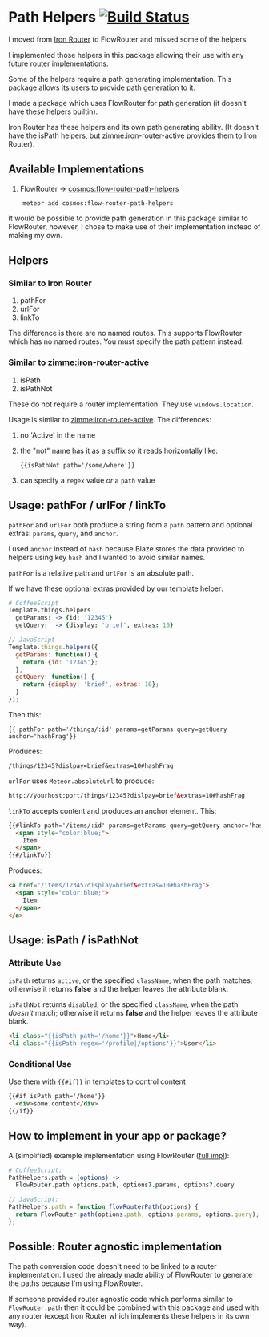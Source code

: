 # Path Helpers [![Build Status](https://travis-ci.org/elidoran/cosmos-path-helpers.png?branch=master)](https://travis-ci.org/elidoran/cosmos-path-helpers)

I moved from [Iron Router](http://github.com/iron-meteor/iron-router) to FlowRouter and missed some of the helpers.

I implemented those helpers in this package allowing their use with any future router implementations.

Some of the helpers require a path generating implementation. This package allows its users to provide path generation to it.

I made a package which uses FlowRouter for path generation (it doesn't have these helpers builtin).

Iron Router has these helpers and its own path generating ability. (It doesn't have the isPath helpers, but zimme:iron-router-active provides them to Iron Router).


## Available Implementations

1. FlowRouter -> [cosmos:flow-router-path-helpers](http://github.com/elidoran/cosmos-flow-router-path-helpers)

```
    meteor add cosmos:flow-router-path-helpers
```

It would be possible to provide path generation in this package similar to FlowRouter, however, I chose to make use of their implementation instead of making my own.

## Helpers

### Similar to Iron Router

1. pathFor
2. urlFor
3. linkTo

The difference is there are no named routes. This supports FlowRouter which has no named routes. You must specify the path pattern instead. 


### Similar to [zimme:iron-router-active](https://github.com/zimme/meteor-iron-router-active)

1. isPath
2. isPathNot

These do not require a router implementation. They use `windows.location`.

Usage is similar to [zimme:iron-router-active](https://github.com/zimme/meteor-iron-router-active). The differences:

1. no 'Active' in the name
2. the "not" name has it as a suffix so it reads horizontally like: 

    `{{isPathNot path='/some/where'}}`
    
3. can specify a `regex` value *or* a `path` value


## Usage: pathFor / urlFor / linkTo

`pathFor` and `urlFor` both produce a string from a `path` pattern and optional extras: `params`, `query`, and `anchor`.

I used `anchor` instead of `hash` because Blaze stores the data provided to helpers using key `hash` and I wanted to avoid similar names.

`pathFor` is a relative path and `urlFor` is an absolute path.

If we have these optional extras provided by our template helper:
``` coffeescript
# CoffeeScript
Template.things.helpers
  getParams: -> {id: '12345'}
  getQuery:  -> {display: 'brief', extras: 10}
```
``` javascript
// JavaScript
Template.things.helpers({
  getParams: function() { 
    return {id: '12345'};
  },
  getQuery: function() {
    return {display: 'brief', extras: 10};
  }
});
```

Then this:
```
{{ pathFor path='/things/:id' params=getParams query=getQuery anchor='hashFrag'}}
```
Produces:
```
/things/12345?dislpay=brief&extras=10#hashFrag
```
`urlFor` uses `Meteor.absoluteUrl` to produce:
```html
http://yourhost:port/things/12345?dislpay=brief&extras=10#hashFrag
```

`linkTo` accepts content and produces an anchor element. This:
```html
{{#linkTo path='/items/:id' params=getParams query=getQuery anchor='hashFrag'}}
  <span style="color:blue;">
    Item
  </span>
{{#/linkTo}}
```
Produces:
```html
<a href="/items/12345?display=brief&extras=10#hashFrag">
  <span style="color:blue;">
    Item
  </span>
</a>
```

## Usage: isPath / isPathNot

### Attribute Use

`isPath` returns `active`, or the specified `className`, when the path matches; otherwise it returns **false** and the helper leaves the attribute blank.

`isPathNot` returns `disabled`, or the specified `className`, when the path *doesn't* match; otherwise it returns **false** and the helper leaves the attribute blank.

```html
<li class="{{isPath path='/home'}}">Home</li>
<li class="{{isPath regex='/profile|/options'}}">User</li>

```


### Conditional Use

Use them with `{{#if}}` in templates to control content
```html
{{#if isPath path='/home'}}
  <div>some content</div>
{{/if}}
```


## How to implement in your app or package?

A (simplified) example implementation using FlowRouter ([full impl](http://github.com/elidoran/cosmos-flow-router-path-helpers/blob/master/flowRouterImpl.coffee)):
```coffeescript
# CoffeeScript:
PathHelpers.path = (options) ->
  FlowRouter.path options.path, options?.params, options?.query
```
```javascript
// JavaScript:
PathHelpers.path = function flowRouterPath(options) {
  return FlowRouter.path(options.path, options.params, options.query);
};
```

## Possible: Router agnostic implementation

The path conversion code doesn't need to be linked to a router implementation. I used the already made ability of FlowRouter to generate the paths because I'm using FlowRouter.

If someone provided router agnostic code which performs similar to `FlowRouter.path` then it could be combined with this package and used with any router (except Iron Router which implements these helpers in its own way).

